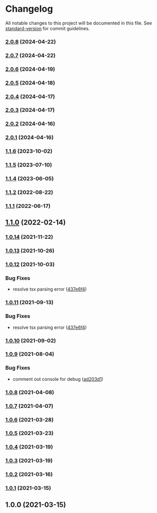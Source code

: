 # Changelog

All notable changes to this project will be documented in this file. See [standard-version](https://github.com/conventional-changelog/standard-version) for commit guidelines.

### [2.0.8](https://github.com/toyokumo/eslint-config/compare/v2.0.7...v2.0.8) (2024-04-22)

### [2.0.7](https://github.com/toyokumo/eslint-config/compare/v2.0.6...v2.0.7) (2024-04-22)

### [2.0.6](https://github.com/toyokumo/eslint-config/compare/v2.0.5...v2.0.6) (2024-04-19)

### [2.0.5](https://github.com/toyokumo/eslint-config/compare/v2.0.4...v2.0.5) (2024-04-18)

### [2.0.4](https://github.com/toyokumo/eslint-config/compare/v2.0.3...v2.0.4) (2024-04-17)

### [2.0.3](https://github.com/toyokumo/eslint-config/compare/v2.0.2...v2.0.3) (2024-04-17)

### [2.0.2](https://github.com/toyokumo/eslint-config/compare/v2.0.1...v2.0.2) (2024-04-16)

### [2.0.1](https://github.com/toyokumo/eslint-config/compare/v1.1.5...v2.0.1) (2024-04-16)

### [1.1.6](https://github.com/toyokumo/eslint-config/compare/v1.1.1...v1.1.6) (2023-10-02)

### [1.1.5](https://github.com/toyokumo/eslint-config/compare/v1.1.4...v1.1.5) (2023-07-10)

### [1.1.4](https://github.com/toyokumo/eslint-config/compare/v1.1.2...v1.1.4) (2023-06-05)

### [1.1.2](https://github.com/toyokumo/eslint-config/compare/v1.1.1...v1.1.2) (2022-08-22)

### [1.1.1](https://github.com/toyokumo/eslint-config/compare/v1.1.0...v1.1.1) (2022-06-17)

## [1.1.0](https://github.com/toyokumo/eslint-config/compare/v1.0.14...v1.1.0) (2022-02-14)

### [1.0.14](https://github.com/toyokumo/eslint-config/compare/v1.0.13...v1.0.14) (2021-11-22)

### [1.0.13](https://github.com/toyokumo/eslint-config/compare/v1.0.12...v1.0.13) (2021-10-26)

### [1.0.12](https://github.com/toyokumo/eslint-config/compare/v1.0.10...v1.0.12) (2021-10-03)


### Bug Fixes

* resolve tsx parsing error ([437e6f4](https://github.com/toyokumo/eslint-config/commit/437e6f49305e6e6d88d05ac36c8172d0ea6c75f9))

### [1.0.11](https://github.com/toyokumo/eslint-config/compare/v1.0.10...v1.0.11) (2021-09-13)


### Bug Fixes

* resolve tsx parsing error ([437e6f4](https://github.com/toyokumo/eslint-config/commit/437e6f49305e6e6d88d05ac36c8172d0ea6c75f9))

### [1.0.10](https://github.com/toyokumo/eslint-config/compare/v1.0.9...v1.0.10) (2021-09-02)

### [1.0.9](https://github.com/toyokumo/eslint-config/compare/v1.0.8...v1.0.9) (2021-08-04)

### Bug Fixes

- comment out console for debug ([ad203d1](https://github.com/toyokumo/eslint-config/commit/ad203d18e97b5ba579744888e1718a688ece06aa))

### [1.0.8](https://github.com/toyokumo/eslint-config/compare/v1.0.7...v1.0.8) (2021-04-08)

### [1.0.7](https://github.com/toyokumo/eslint-config/compare/v1.0.6...v1.0.7) (2021-04-07)

### [1.0.6](https://github.com/toyokumo/eslint-config/compare/v1.0.5...v1.0.6) (2021-03-28)

### [1.0.5](https://github.com/toyokumo/eslint-config/compare/v1.0.4...v1.0.5) (2021-03-23)

### [1.0.4](https://github.com/toyokumo/eslint-config/compare/v1.0.3...v1.0.4) (2021-03-19)

### [1.0.3](https://github.com/toyokumo/eslint-config/compare/v1.0.2...v1.0.3) (2021-03-19)

### [1.0.2](https://github.com/toyokumo/eslint-config/compare/v1.0.1...v1.0.2) (2021-03-16)

### [1.0.1](https://github.com/toyokumo/eslint-config/compare/v1.0.0...v1.0.1) (2021-03-15)

## 1.0.0 (2021-03-15)

